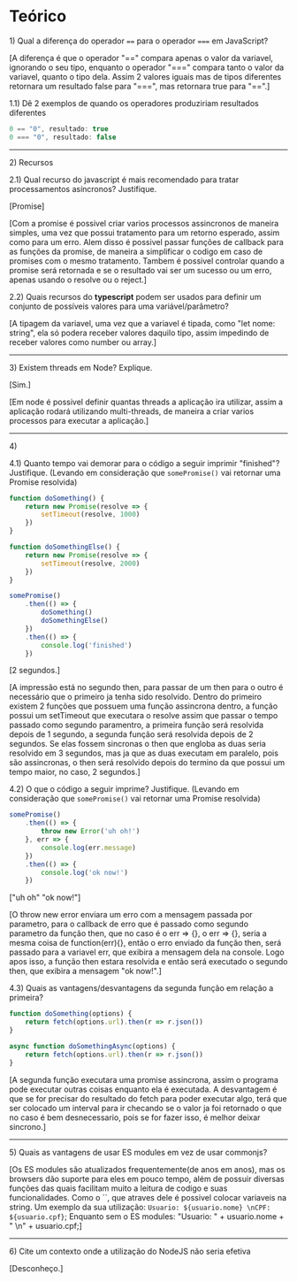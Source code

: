 # Teórico

1\) Qual a diferença do operador `==` para o operador `===` em JavaScript?

[A diferença é que o operador "==" compara apenas o valor da variavel, ignorando o seu tipo, enquanto o operador
    "===" compara tanto o valor da variavel, quanto o tipo dela. Assim 2 valores iguais mas de tipos diferentes
    retornara um resultado false para "===", mas retornara true para "==".]

1.1) Dê 2 exemplos de quando os operadores produziriam resultados diferentes

```js
0 == "0", resultado: true
0 === "0", resultado: false
```

---

2\) Recursos

2.1) Qual recurso do javascript é mais recomendado para tratar processamentos asíncronos? Justifique.

[Promise]

[Com a promise é possivel criar varios processos assincronos de maneira simples, uma vez que possui tratamento para um retorno esperado, assim como para um erro.
    Alem disso é possivel passar funções de callback para as funções da promise, de maneira a simplificar o codigo em caso de promises com o mesmo tratamento.
    Tambem é possivel controlar quando a promise será retornada e se o resultado vai ser um sucesso ou um erro, apenas usando o resolve ou o reject.]

2.2) Quais recursos do <b>typescript</b> podem ser usados para definir um conjunto de possíveis valores para uma variável/parâmetro?

[A tipagem da variavel, uma vez que a variavel é tipada, como "let nome: string", ela só podera receber valores daquilo tipo, assim impedindo de receber 
    valores como number ou array.]

---

3\) Existem threads em Node? Explique.

[Sim.]

[Em node é possivel definir quantas threads a aplicação ira utilizar, assim a aplicação rodará utilizando multi-threads, de maneira a criar varios processos para executar
    a aplicação.]

---

4\)

4.1) Quanto tempo vai demorar para o código a seguir imprimir "finished"? Justifique. (Levando em consideração que `somePromise()` vai retornar uma Promise resolvida)
```js
function doSomething() {
    return new Promise(resolve => {
        setTimeout(resolve, 1000)
    })
}

function doSomethingElse() {
    return new Promise(resolve => {
        setTimeout(resolve, 2000)
    })
}

somePromise()
    .then(() => {
        doSomething()
        doSomethingElse()
    })
    .then(() => {
        console.log('finished')
    })

```

[2 segundos.]

[A impressão está no segundo then, para passar de um then para o outro é necessário que o primeiro ja tenha sido resolvido. Dentro do primeiro existem 2 funções
    que possuem uma função assincrona dentro, a função possui um setTimeout que executara o resolve assim que passar o tempo passado como segundo paramentro,
    a primeira função será resolvida depois de 1 segundo, a segunda função será resolvida depois de 2 segundos. Se elas fossem sincronas o then que engloba as duas 
    seria resolvido em 3 segundos, mas ja que as duas executam em paralelo, pois são assincronas, o then será resolvido depois do termino da que possui um tempo maior,
    no caso, 2 segundos.]

4.2) O que o código a seguir imprime? Justifique. (Levando em consideração que `somePromise()` vai retornar uma Promise resolvida)
```js
somePromise()
    .then(() => {
        throw new Error('uh oh!')
    }, err => {
        console.log(err.message)
    })
    .then(() => {
        console.log('ok now!')
    })
```

["uh oh"
"ok now!"]

[O throw new error enviara um erro com a mensagem passada por parametro, para o callback de erro que é passado como segundo parametro da função then, que no caso é o err => {},
    o err => {}, seria a mesma coisa de function(err){}, então o erro enviado da função then, será passado para a variavel err, que exibira a mensagem dela na console.
    Logo apos isso, a função then estara resolvida e então será executado o segundo then, que exibira a mensagem "ok now!".]

4.3\) Quais as vantagens/desvantagens da segunda função em relação a primeira?
```js
function doSomething(options) {
    return fetch(options.url).then(r => r.json())
}

async function doSomethingAsync(options) {
    return fetch(options.url).then(r => r.json())
}
```

[A segunda função executara uma promise assincrona, assim o programa pode executar outras coisas enquanto ela é executada.
A desvantagem é que se for precisar do resultado do fetch para poder executar algo, terá que ser colocado um interval para ir checando se o valor ja foi retornado
o que no caso é bem desnecessario, pois se for fazer isso, é melhor deixar sincrono.]

---

5\) Quais as vantagens de usar ES modules em vez de usar commonjs?

[Os ES modules são atualizados frequentemente(de anos em anos), mas os browsers dão suporte para eles em pouco tempo, além de possuir diversas funções das quais
    facilitam muito a leitura de codigo e suas funcionalidades.
    Como o ``, que atraves dele é possivel colocar variaveis na string. Um exemplo da sua utilização:
    `Usuario: ${usuario.nome} \nCPF: ${usuario.cpf}`;
    Enquanto sem o ES modules:
    "Usuario: " + usuario.nome + " \n" + usuario.cpf;]

---

6\) Cite um contexto onde a utilização do NodeJS não seria efetiva

[Desconheço.]
